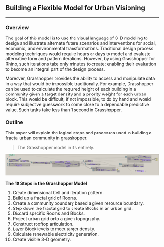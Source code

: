 ## Building a Flexible Model for Urban Visioning 
---

### Overview

The goal of this model is to use the visual language of 3-D modeling to design and illustrate alternate future scenarios and interventions for social, economic, and environmental transformations. Traditional design process modeling techniques would require hours or days to model and evaluate alternative form and pattern iterations. However, by using Grasshopper for Rhino, such iterations take only minutes to create; enabling their evaluation to become an integral part of the design process. 

Moreover, Grasshopper provides the ability to access and manipulate data in a way that would be impossible traditionally. For example, Grasshopper can be used to calculate the required height of each building in a community given a target density and a priority weight for each urban block. This would be difficult, if not impossible, to do by hand and would require subjective guesswork to come close to a dependable predictive value. Such tasks take less than 1 second in Grasshopper.

### Outline

This paper will explain the logical steps and processes used in building a fractal urban community in grasshopper. 

>The Grasshopper model in its entirety.

![](images/overview.PNG)

**The 10 Steps in the Grasshopper Model**
1. Create dimensional Cell and iteration pattern.
2. Build up a fractal grid of Rooms.
3. Create a community boundary based a given resource boundary.
4. Step down the fractal grid to create Blocks in an urban grid.
5. Discard specific Rooms and Blocks.
6. Project urban grid onto a given topography.
7. Construct rooftop articulation.
8. Layer Block levels to meet target density.
9. Calculate renewable electricity generation.
10. Create visible 3-D geometry.

